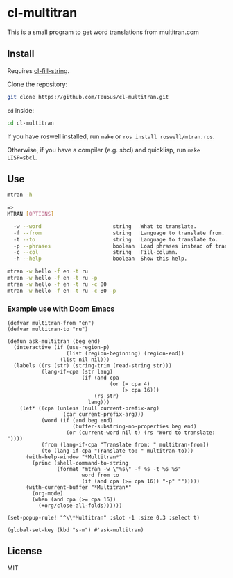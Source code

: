 # cl-multitran

This is a small program to get word translations from multitran.com

## Install

Requires [cl-fill-string](https://github.com/Teu5us/cl-fill-string).

Clone the repository:

```sh
git clone https://github.com/Teu5us/cl-multitran.git
```

`cd` inside:

```sh
cd cl-multitran
```

If you have roswell installed, run `make` or `ros install roswell/mtran.ros`.

Otherwise, if you have a compiler (e.g. sbcl) and quicklisp, run `make LISP=sbcl`.

## Use

```sh
mtran -h

=>
MTRAN [OPTIONS]

  -w --word                       string   What to translate.
  -f --from                       string   Language to translate from.
  -t --to                         string   Language to translate to.
  -p --phrases                    boolean  Load phrases instead of translations.
  -c --col                        string   Fill-column.
  -h --help                       boolean  Show this help.
```

```sh
mtran -w hello -f en -t ru
mtran -w hello -f en -t ru -p
mtran -w hello -f en -t ru -c 80
mtran -w hello -f en -t ru -c 80 -p
```

### Example use with Doom Emacs

```emacs-lisp
(defvar multitran-from "en")
(defvar multitran-to "ru")

(defun ask-multitran (beg end)
  (interactive (if (use-region-p)
                   (list (region-beginning) (region-end))
                 (list nil nil)))
  (labels ((rs (str) (string-trim (read-string str)))
           (lang-if-cpa (str lang)
                        (if (and cpa
                                 (or (= cpa 4)
                                     (> cpa 16)))
                            (rs str)
                          lang)))
    (let* ((cpa (unless (null current-prefix-arg)
                  (car current-prefix-arg)))
           (word (if (and beg end)
                     (buffer-substring-no-properties beg end)
                   (or (current-word nil t) (rs "Word to translate: "))))
           (from (lang-if-cpa "Translate from: " multitran-from))
           (to (lang-if-cpa "Translate to: " multitran-to)))
      (with-help-window "*Multitran*"
        (princ (shell-command-to-string
                (format "mtran -w \"%s\" -f %s -t %s %s"
                        word from to
                        (if (and cpa (>= cpa 16)) "-p" "")))))
      (with-current-buffer "*Multitran*"
        (org-mode)
        (when (and cpa (>= cpa 16))
          (+org/close-all-folds))))))

(set-popup-rule! "^\\*Multitran" :slot -1 :size 0.3 :select t)

(global-set-key (kbd "s-m") #'ask-multitran)
```

## License

MIT
